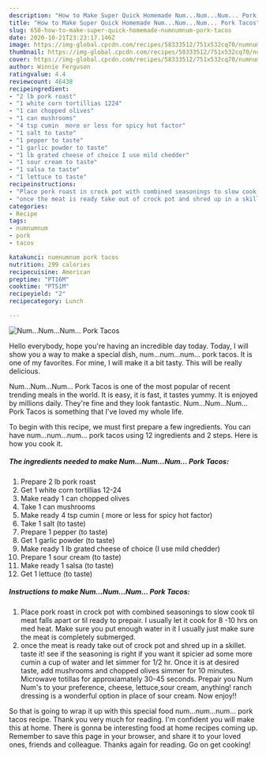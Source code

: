 ```yaml
---
description: "How to Make Super Quick Homemade Num...Num...Num... Pork Tacos"
title: "How to Make Super Quick Homemade Num...Num...Num... Pork Tacos"
slug: 650-how-to-make-super-quick-homemade-numnumnum-pork-tacos
date: 2020-10-21T23:23:17.146Z
image: https://img-global.cpcdn.com/recipes/58333512/751x532cq70/numnumnum-pork-tacos-recipe-main-photo.jpg
thumbnail: https://img-global.cpcdn.com/recipes/58333512/751x532cq70/numnumnum-pork-tacos-recipe-main-photo.jpg
cover: https://img-global.cpcdn.com/recipes/58333512/751x532cq70/numnumnum-pork-tacos-recipe-main-photo.jpg
author: Winnie Ferguson
ratingvalue: 4.4
reviewcount: 46438
recipeingredient:
- "2 lb pork roast"
- "1 white corn tortillias 1224"
- "1 can chopped olives"
- "1 can mushrooms"
- "4 tsp cumin  more or less for spicy hot factor"
- "1 salt to taste"
- "1 pepper to taste"
- "1 garlic powder to taste"
- "1 lb grated cheese of choice I use mild chedder"
- "1 sour cream to taste"
- "1 salsa to taste"
- "1 lettuce to taste"
recipeinstructions:
- "Place pork roast in crock pot with combined seasonings to slow cook til meat falls apart or til ready to prepair.  I usually let it cook for 8 -10 hrs on med heat. Make sure you put enough water in it I usually just make sure the meat is completely submerged."
- "once the meat is ready take out of crock pot and shred up in a skillet. taste it! see if the seasoning is right if you want it spicier ad some more cumin a cup of water and let simmer for 1/2 hr. Once it is at desired taste, add mushrooms and chopped olives simmer for 10 minutes.  Microwave totillas for approxiamately 30-45 seconds. Prepair you Num Num&#39;s to your preference, cheese, lettuce,sour cream, anything! ranch dressing is a wonderful option in place of sour cream.  Now enjoy!!"
categories:
- Recipe
tags:
- numnumnum
- pork
- tacos

katakunci: numnumnum pork tacos 
nutrition: 299 calories
recipecuisine: American
preptime: "PT16M"
cooktime: "PT51M"
recipeyield: "2"
recipecategory: Lunch

---
```



![Num...Num...Num... Pork Tacos](https://img-global.cpcdn.com/recipes/58333512/751x532cq70/numnumnum-pork-tacos-recipe-main-photo.jpg)

Hello everybody, hope you're having an incredible day today. Today, I will show you a way to make a special dish, num...num...num... pork tacos. It is one of my favorites. For mine, I will make it a bit tasty. This will be really delicious.



Num...Num...Num... Pork Tacos is one of the most popular of recent trending meals in the world. It is easy, it is fast, it tastes yummy. It is enjoyed by millions daily. They're fine and they look fantastic. Num...Num...Num... Pork Tacos is something that I've loved my whole life.


To begin with this recipe, we must first prepare a few ingredients. You can have num...num...num... pork tacos using 12 ingredients and 2 steps. Here is how you cook it.

<!--inarticleads1-->

##### The ingredients needed to make Num...Num...Num... Pork Tacos:

1. Prepare 2 lb pork roast
1. Get 1 white corn tortillias 12-24
1. Make ready 1 can chopped olives
1. Take 1 can mushrooms
1. Make ready 4 tsp cumin ( more or less for spicy hot factor)
1. Take 1 salt (to taste)
1. Prepare 1 pepper (to taste)
1. Get 1 garlic powder (to taste)
1. Make ready 1 lb grated cheese of choice (I use mild chedder)
1. Prepare 1 sour cream (to taste)
1. Make ready 1 salsa (to taste)
1. Get 1 lettuce (to taste)




<!--inarticleads2-->

##### Instructions to make Num...Num...Num... Pork Tacos:

1. Place pork roast in crock pot with combined seasonings to slow cook til meat falls apart or til ready to prepair.  I usually let it cook for 8 -10 hrs on med heat. Make sure you put enough water in it I usually just make sure the meat is completely submerged.
1. once the meat is ready take out of crock pot and shred up in a skillet. taste it! see if the seasoning is right if you want it spicier ad some more cumin a cup of water and let simmer for 1/2 hr. Once it is at desired taste, add mushrooms and chopped olives simmer for 10 minutes.  Microwave totillas for approxiamately 30-45 seconds. Prepair you Num Num&#39;s to your preference, cheese, lettuce,sour cream, anything! ranch dressing is a wonderful option in place of sour cream.  Now enjoy!!




So that is going to wrap it up with this special food num...num...num... pork tacos recipe. Thank you very much for reading. I'm confident you will make this at home. There is gonna be interesting food at home recipes coming up. Remember to save this page in your browser, and share it to your loved ones, friends and colleague. Thanks again for reading. Go on get cooking!
